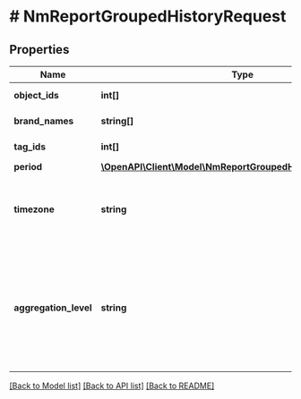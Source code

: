 # # NmReportGroupedHistoryRequest

## Properties

Name | Type | Description | Notes
------------ | ------------- | ------------- | -------------
**object_ids** | **int[]** | Идентификатор предмета | [optional]
**brand_names** | **string[]** | Название бренда | [optional]
**tag_ids** | **int[]** | Идетификатор тега | [optional]
**period** | [**\OpenAPI\Client\Model\NmReportGroupedHistoryRequestPeriod**](NmReportGroupedHistoryRequestPeriod.md) |  |
**timezone** | **string** | Временная зона.&lt;br&gt; Если не указано, то по умолчанию используется Europe/Moscow. | [optional]
**aggregation_level** | **string** | Тип аггрегации. Если не указано, то по умолчанию используется агрегация по дням. &lt;br&gt; Доступные уровни агрегации &#x60;day&#x60;, &#x60;week&#x60;, &#x60;month&#x60;. | [optional]

[[Back to Model list]](../../README.md#models) [[Back to API list]](../../README.md#endpoints) [[Back to README]](../../README.md)
